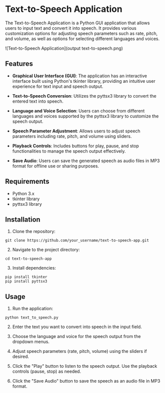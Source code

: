 # Text-to-Speech Application

The Text-to-Speech Application is a Python GUI application that allows users to input text and convert it into speech. It provides various customization options for adjusting speech parameters such as rate, pitch, and volume, as well as options for selecting different languages and voices.

![Text-to-Speech Application](output text-to-speech.png)

## Features

- **Graphical User Interface (GUI)**: The application has an interactive interface built using Python's tkinter library, providing an intuitive user experience for text input and speech output.
  
- **Text-to-Speech Conversion**: Utilizes the pyttsx3 library to convert the entered text into speech.

- **Language and Voice Selection**: Users can choose from different languages and voices supported by the pyttsx3 library to customize the speech output.

- **Speech Parameter Adjustment**: Allows users to adjust speech parameters including rate, pitch, and volume using sliders.

- **Playback Controls**: Includes buttons for play, pause, and stop functionalities to manage the speech output effectively.

- **Save Audio**: Users can save the generated speech as audio files in MP3 format for offline use or sharing purposes.

## Requirements

- Python 3.x
- tkinter library
- pyttsx3 library

## Installation

1. Clone the repository:

```
git clone https://github.com/your_username/text-to-speech-app.git
```

2. Navigate to the project directory:

```
cd text-to-speech-app
```

3. Install dependencies:

```
pip install tkinter
pip install pyttsx3
```

## Usage

1. Run the application:

```
python text_to_speech.py
```

2. Enter the text you want to convert into speech in the input field.

3. Choose the language and voice for the speech output from the dropdown menus.

4. Adjust speech parameters (rate, pitch, volume) using the sliders if desired.

5. Click the "Play" button to listen to the speech output. Use the playback controls (pause, stop) as needed.

6. Click the "Save Audio" button to save the speech as an audio file in MP3 format.

